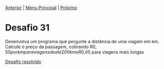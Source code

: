 [Anterior](Desafio030.md) | [Menu Principal](/README.md/) | [Próximo](Desafio032.md)  

# Desafio 31  

Desenvolva um programa que pergunte a distância de uma viagem em km. Calcule o preço da passagem, cobrando R$0,50 por km para viagens de até 200km e R$0,45 para viagens mais longas

[Desafio resolvido](/Desafios/desafio031.py/)